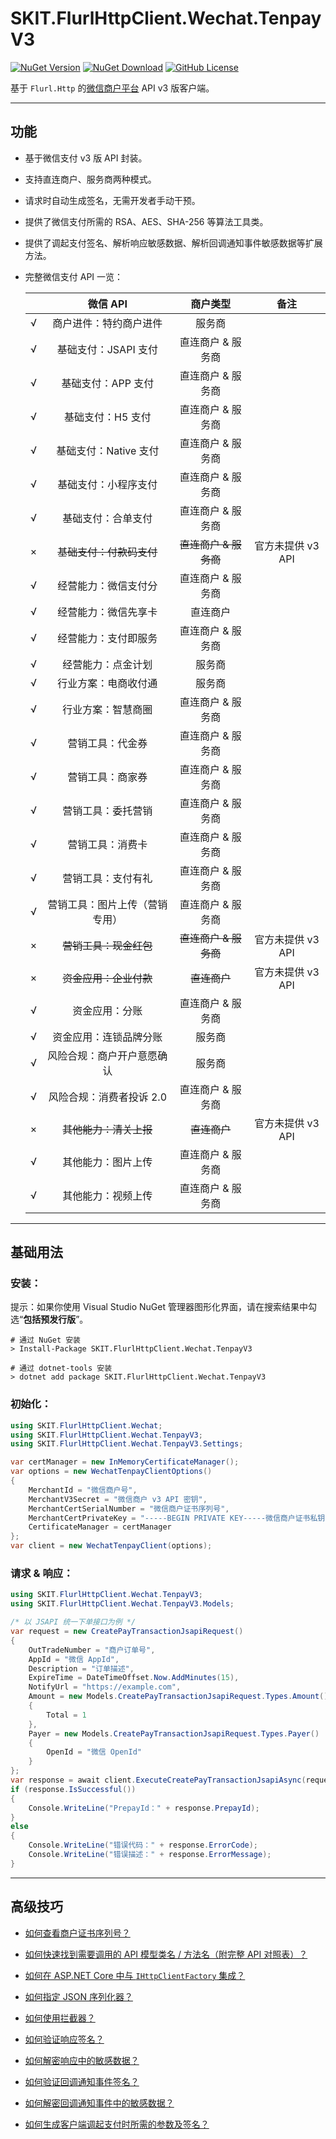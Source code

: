 ﻿# SKIT.FlurlHttpClient.Wechat.TenpayV3

[![NuGet Version](https://img.shields.io/nuget/v/SKIT.FlurlHttpClient.Wechat.TenpayV3.svg?sanitize=true)](https://www.nuget.org/packages/SKIT.FlurlHttpClient.Wechat.TenpayV3)
[![NuGet Download](https://img.shields.io/nuget/dt/SKIT.FlurlHttpClient.Wechat.TenpayV3.svg?sanitize=true)](https://www.nuget.org/packages/SKIT.FlurlHttpClient.Wechat.TenpayV3)
[![GitHub License](https://img.shields.io/github/license/fudiwei/DotNetCore.SKIT.FlurlHttpClient.Wechat)](https://github.com/fudiwei/DotNetCore.SKIT.FlurlHttpClient.Wechat/blob/main/LICENSE)

基于 `Flurl.Http` 的[微信商户平台](https://pay.weixin.qq.com/) API v3 版客户端。

---

## 功能

-   基于微信支付 v3 版 API 封装。

-   支持直连商户、服务商两种模式。

-   请求时自动生成签名，无需开发者手动干预。

-   提供了微信支付所需的 RSA、AES、SHA-256 等算法工具类。

-   提供了调起支付签名、解析响应敏感数据、解析回调通知事件敏感数据等扩展方法。

-   完整微信支付 API 一览：

    |     |            微信 API             |           商户类型           |       备注        |
    | :-: | :-----------------------------: | :--------------------------: | :---------------: |
    |  √  |     商户进件：特约商户进件      |            服务商            |                   |
    |  √  |      基础支付：JSAPI 支付       |      直连商户 & 服务商       |                   |
    |  √  |       基础支付：APP 支付        |      直连商户 & 服务商       |                   |
    |  √  |        基础支付：H5 支付        |      直连商户 & 服务商       |                   |
    |  √  |      基础支付：Native 支付      |      直连商户 & 服务商       |                   |
    |  √  |      基础支付：小程序支付       |      直连商户 & 服务商       |                   |
    |  √  |       基础支付：合单支付        |      直连商户 & 服务商       |                   |
    |  ×  | <del>基础支付：付款码支付</del> | <del>直连商户 & 服务商</del> | 官方未提供 v3 API |
    |  √  |      经营能力：微信支付分       |      直连商户 & 服务商       |                   |
    |  √  |      经营能力：微信先享卡       |           直连商户           |                   |
    |  √  |      经营能力：支付即服务       |      直连商户 & 服务商       |                   |
    |  √  |       经营能力：点金计划        |            服务商            |                   |
    |  √  |      行业方案：电商收付通       |            服务商            |                   |
    |  √  |       行业方案：智慧商圈        |      直连商户 & 服务商       |                   |
    |  √  |        营销工具：代金券         |      直连商户 & 服务商       |                   |
    |  √  |        营销工具：商家券         |      直连商户 & 服务商       |                   |
    |  √  |       营销工具：委托营销        |      直连商户 & 服务商       |                   |
    |  √  |        营销工具：消费卡         |      直连商户 & 服务商       |                   |
    |  √  |       营销工具：支付有礼        |      直连商户 & 服务商       |                   |
    |  √  | 营销工具：图片上传（营销专用）  |      直连商户 & 服务商       |                   |
    |  ×  |  <del>营销工具：现金红包</del>  | <del>直连商户 & 服务商</del> | 官方未提供 v3 API |
    |  ×  |  <del>资金应用：企业付款</del>  |     <del>直连商户</del>      | 官方未提供 v3 API |
    |  √  |         资金应用：分账          |      直连商户 & 服务商       |                   |
    |  √  |     资金应用：连锁品牌分账      |            服务商            |                   |
    |  √  |   风险合规：商户开户意愿确认    |            服务商            |                   |
    |  √  |    风险合规：消费者投诉 2.0     |      直连商户 & 服务商       |                   |
    |  ×  |  <del>其他能力：清关上报</del>  |     <del>直连商户</del>      | 官方未提供 v3 API |
    |  √  |       其他能力：图片上传        |      直连商户 & 服务商       |                   |
    |  √  |       其他能力：视频上传        |      直连商户 & 服务商       |                   |

---

## 基础用法

### 安装：

提示：如果你使用 Visual Studio NuGet 管理器图形化界面，请在搜索结果中勾选“**包括预发行版**”。

```shell
# 通过 NuGet 安装
> Install-Package SKIT.FlurlHttpClient.Wechat.TenpayV3

# 通过 dotnet-tools 安装
> dotnet add package SKIT.FlurlHttpClient.Wechat.TenpayV3
```

### 初始化：

```csharp
using SKIT.FlurlHttpClient.Wechat;
using SKIT.FlurlHttpClient.Wechat.TenpayV3;
using SKIT.FlurlHttpClient.Wechat.TenpayV3.Settings;

var certManager = new InMemoryCertificateManager();
var options = new WechatTenpayClientOptions()
{
    MerchantId = "微信商户号",
    MerchantV3Secret = "微信商户 v3 API 密钥",
    MerchantCertSerialNumber = "微信商户证书序列号",
    MerchantCertPrivateKey = "-----BEGIN PRIVATE KEY-----微信商户证书私钥-----END PRIVATE KEY-----",
    CertificateManager = certManager
};
var client = new WechatTenpayClient(options);
```

### 请求 & 响应：

```csharp
using SKIT.FlurlHttpClient.Wechat.TenpayV3;
using SKIT.FlurlHttpClient.Wechat.TenpayV3.Models;

/* 以 JSAPI 统一下单接口为例 */
var request = new CreatePayTransactionJsapiRequest()
{
    OutTradeNumber = "商户订单号",
    AppId = "微信 AppId",
    Description = "订单描述",
    ExpireTime = DateTimeOffset.Now.AddMinutes(15),
    NotifyUrl = "https://example.com",
    Amount = new Models.CreatePayTransactionJsapiRequest.Types.Amount()
    {
        Total = 1
    },
    Payer = new Models.CreatePayTransactionJsapiRequest.Types.Payer()
    {
        OpenId = "微信 OpenId"
    }
};
var response = await client.ExecuteCreatePayTransactionJsapiAsync(request);
if (response.IsSuccessful())
{
    Console.WriteLine("PrepayId：" + response.PrepayId);
}
else
{
    Console.WriteLine("错误代码：" + response.ErrorCode);
    Console.WriteLine("错误描述：" + response.ErrorMessage);
}
```

---

## 高级技巧

-   [如何查看商户证书序列号？](./Advanced_MerchantCertSerialNumber.md)

-   [如何快速找到需要调用的 API 模型类名 / 方法名（附完整 API 对照表）？](./Advanced_ModelDefinition.md)

-   [如何在 ASP.NET Core 中与 `IHttpClientFactory` 集成？](./Advanced_IHttpClientFactory.md)

-   [如何指定 JSON 序列化器？](./Advanced_JsonSerializer.md)

-   [如何使用拦截器？](./Advanced_Interceptor.md)

-   [如何验证响应签名？](./Advanced_ResponseSignatureVerification.md)

-   [如何解密响应中的敏感数据？](./Advanced_ResponseDataDecryption.md)

-   [如何验证回调通知事件签名？](./Advanced_EventDataSignatureVerification.md)

-   [如何解密回调通知事件中的敏感数据？](./Advanced_EventDataDecryption.md)

-   [如何生成客户端调起支付时所需的参数及签名？](./Advanced_Payment.md)
